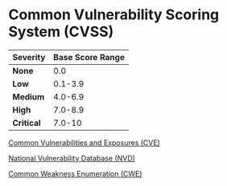 
# Common Vulnerability Scoring System (CVSS)

| Severity  | Base Score Range |
|---|---|
| **None** | 0.0 |
| **Low** | 0.1-3.9 |
| **Medium** | 4.0-6.9|
|**High**| 7.0-8.9 |
|**Critical**| 7.0-10|


[Common Vulnerabilities and Exposures (CVE)](https://cve.mitre.org)

[National Vulnerability Database (NVD)](https://nvd.nist.gov)

[Common Weakness Enumeration (CWE)](https://cwe.mitre.org)




